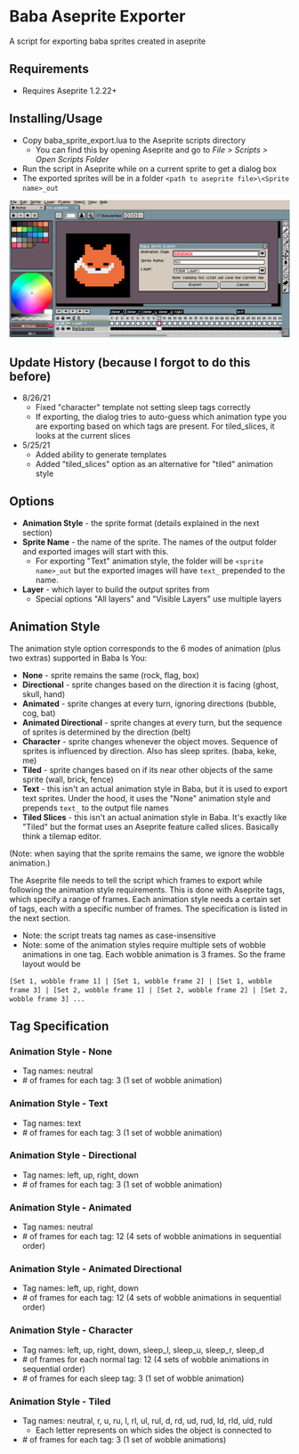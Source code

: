 # Baba Aseprite Exporter
A script for exporting baba sprites created in aseprite

## Requirements
- Requires Aseprite 1.2.22+

## Installing/Usage
- Copy baba_sprite_export.lua to the Aseprite scripts directory
  - You can find this by opening Aseprite and go to *File > Scripts > Open Scripts Folder*
- Run the script in Aseprite while on a current sprite to get a dialog box
- The exported sprites will be in a folder `<path to aseprite file>\<Sprite name>_out`

<img src="preview.png" alt="drawing" width="1000"/>

## Update History (because I forgot to do this before)
- 8/26/21
  - Fixed "character" template not setting sleep tags correctly
  - If exporting, the dialog tries to auto-guess which animation type you are exporting based on which tags are present. For tiled_slices, it looks at the current slices
- 5/25/21
  - Added ability to generate templates
  - Added "tiled_slices" option as an alternative for "tiled" animation style

## Options
- **Animation Style** - the sprite format (details explained in the next section)
- **Sprite Name** - the name of the sprite. The names of the output folder and exported images will start with this.
  - For exporting "Text" animation style, the folder will be `<sprite name>_out` but the exported images will have `text_` prepended to the name.
- **Layer** - which layer to build the output sprites from
  - Special options "All layers" and "Visible Layers" use multiple layers

## Animation Style
The animation style option corresponds to the 6 modes of animation (plus two extras) supported in Baba Is You:
- **None** - sprite remains the same (rock, flag, box)
- **Directional** - sprite changes based on the direction it is facing (ghost, skull, hand)
- **Animated** - sprite changes at every turn, ignoring directions (bubble, cog, bat)
- **Animated Directional** - sprite changes at every turn, but the sequence of sprites is determined by the direction (belt)
- **Character** - sprite changes whenever the object moves. Sequence of sprites is influenced by direction. Also has sleep sprites. (baba, keke, me)
- **Tiled** - sprite changes based on if its near other objects of the same sprite (wall, brick, fence)
- **Text** - this isn't an actual animation style in Baba, but it is used to export text sprites. Under the hood, it uses the "None" animation style and prepends `text_` to the output file names
- **Tiled Slices** - this isn't an actual animation style in Baba. It's exactly like "Tiled" but the format uses an Aseprite feature called slices. Basically think a tilemap editor.

(Note: when saying that the sprite remains the same, we ignore the wobble animation.)

The Aseprite file needs to tell the script which frames to export while following the animation style requirements. This is done with Aseprite tags, which specify a range of frames. Each animation style needs a certain set of tags, each with a specific number of frames. The specification is listed in the next section.


- Note: the script treats tag names as case-insensitive
- Note: some of the animation styles require multiple sets of wobble animations in one tag. Each wobble animation is 3 frames. So the frame layout would be
```
[Set 1, wobble frame 1] | [Set 1, wobble frame 2] | [Set 1, wobble frame 3] | [Set 2, wobble frame 1] | [Set 2, wobble frame 2] | [Set 2, wobble frame 3] ...
```

## Tag Specification
### Animation Style - None
- Tag names: neutral
- \# of frames for each tag: 3 (1 set of wobble animation)

### Animation Style - Text
- Tag names: text
- \# of frames for each tag: 3 (1 set of wobble animation)
 

### Animation Style - Directional
- Tag names: left, up, right, down
- \# of frames for each tag: 3 (1 set of wobble animation)

### Animation Style - Animated
- Tag names: neutral
- \# of frames for each tag: 12 (4 sets of wobble animations in sequential order)

### Animation Style - Animated Directional
- Tag names: left, up, right, down
- \# of frames for each tag: 12 (4 sets of wobble animations in sequential order)

### Animation Style - Character
- Tag names: left, up, right, down, sleep_l, sleep_u, sleep_r, sleep_d
- \# of frames for each normal tag: 12 (4 sets of wobble animations in sequential order)
- \# of frames for each sleep tag: 3 (1 set of wobble animation)

### Animation Style - Tiled
- Tag names: neutral, r, u, ru, l, rl, ul, rul, d, rd, ud, rud, ld, rld, uld, ruld
  - Each letter represents on which sides the object is connected to
- \# of frames for each tag: 3 (1 set of wobble animations)